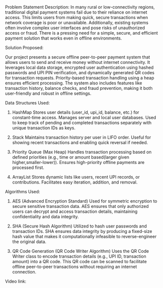 
Problem Statement Description: 
In many rural or low-connectivity regions, traditional digital payment systems fail due to their reliance on internet access. This limits users from making quick, secure transactions when network coverage is poor or unavailable. Additionally, existing systems often involve complex user interfaces and pose risks of unauthorized access or fraud. There is a pressing need for a simple, secure, and efficient payment solution that works even in offline environments. 

Solution Proposed: 

Our project presents a secure offline peer-to-peer payment system that allows users to send and receive money without internet connectivity. It leverages local data storage, encrypted user authentication using hashed passwords and UPI PIN verification, and dynamically generated QR codes for transaction requests. Priority-based transaction handling using a heap ensures efficient processing. The system also includes features like transaction history, balance checks, and fraud prevention, making it both user-friendly and robust in offline settings. 

Data Structures Used: 

1. HashMap 
Stores user details (user_id, upi_id, balance, etc.) for constant-time access. 
Manages server and local user databases. 
Used to keep track of pending and completed transactions separately with unique transaction IDs as keys. 

2. Stack 
Maintains transaction history per user in LIFO order. 
Useful for showing recent transactions and enabling quick reversal if needed. 

3. Priority Queue (Max Heap) 
Handles transaction processing based on defined priorities (e.g., time or amount based(larger given higher,smaller-lower)). 
Ensures high-priority offline payments are processed first. 

4. ArrayList 
Stores dynamic lists like users, recent UPI records, or contributions. 
Facilitates easy iteration, addition, and removal. 


 Algorithms Used: 

 1. AES (Advanced Encryption Standard) 
Used for symmetric encryption to secure sensitive transaction data. AES ensures that only authorized users can decrypt and access transaction details, maintaining confidentiality and data integrity. 

2. SHA (Secure Hash Algorithm) 
Utilized to hash user passwords and transaction IDs. SHA ensures data integrity by producing a fixed-size hash value that makes it computationally infeasible to reverse-engineer the original data. 

3. QR Code Generation (QR Code Writer Algorithm) 
Uses the QR Code Writer class to encode transaction details (e.g., UPI ID, transaction amount) into a QR code. This QR code can be scanned to facilitate offline peer-to-peer transactions without requiring an internet connection. 

 Video link: 

 
